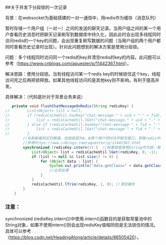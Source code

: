 ##关于并发下分段锁的一次记录

背景：在websocket为基础搭建的一对一通信中，用redis作为缓存（消息队列）

暂时存储一个用户组（一对一）之间的发送的聊天记录。当用户组之间的某一个用户查看历史消息时把聊天记录刷写到数据库中持久化，因此此时会出现多线程同时访问redis的一个key的问题，会出现重复刷写数据的问题（当用户组的两个用户都同时查看历史记录时出现）。针对此问题想到的解决方案是使用分段锁。

问题：多个线程同时访问同一个redis的key并清空redis的key的内容。此问题可以参考（<https://www.cnblogs.com/aquester/p/11442367.html>）。

解决思路：使用分段锁。当有线程访问某一个redis key的时候锁住这个key，线程访问完之后再把锁释放。如果其他线程访问的是其他key则不影响。有利于提高并发。

具体解决：（代码是针对于背景业务来说）

```java
   private void flushChatMessageOnRedis(String redisKey) {
//        List<Object> list = null;
//        if (redisCacheUtil.hasKey("chat-message-" + uid + "-" + fid)) {
//            list = redisCacheUtil.lGet("chat-message-" + uid + "-" + fid, 0, -1);
//        } else if (redisCacheUtil.hasKey("chat-message-" + fid + "-" + uid)) {
//            list = redisCacheUtil.lGet("chat-message-" + fid + "-" + uid, 0, -1);
//        }
        //先刷新缓存区的数据。加锁是因为A，B两个用户同时点开聊天窗口，导致redis中的数据重复刷写到数据库中
        //参考https://www.cnblogs.com/aquester/p/11442367.html
        synchronized (redisKey.intern()) {  //如果锁是使用String作为锁，那么加上intern()
            List<Object> list = redisCacheUtil.lGet(redisKey, 0, -1);
            if (list != null && list.size() != 0) {
                for (Object data : list) {
                    System.out.println("data.getClass=" + data.getClass());
                    //业务处理
                }
            }
            redisCacheUtil.lTrim(redisKey, 1, 0); //清空缓存
        }
    }
```

### 注意：

synchronized (redisKey.intern())中使用.intern()函数目的是获取常量池中的String对象，如果不使用intern()则会出现redisKey值相同但是无法锁住的情况。具体可以参考（<https://blog.csdn.net/HeadingAlong/article/details/86505420>）。

